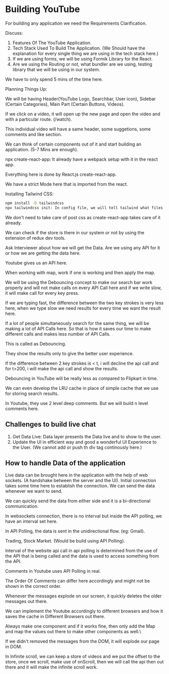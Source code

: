 # Building YouTube

For building any application we need the Requirements Clarification.

Discuss:
1. Features Of The YouTube Application.
2. Tech Stack Used To Build The Application. (We Should have the explanation for every single thing we are using in the tech stack here.)
3. If we are using forms, we will be using Formik Library for the React.
4. Are we using the Routing or not, what bundler are we using, testing library that we will be using in our system.

We have to only spend 5 mins of the time here.

Planning Things Up:

We will be having Header(YouTube Logo, Searchbar, User icon), Sidebar (Certain Categories), Main Part (Certain Buttons, Videos).

If we click on a video, it will open up the new page and open the video and with a particular route. (/watch).

This individual video will have a same header, some suggetions, some comments and like section.

We can think of certain components out of it and start building an application. (5-7 Mins are enough).

npx create-react-app: It already have a webpack setup with it in the react app.

Everything here is done by React.js create-react-app.

We have a strict Mode here that is imported from the react.

Installing Tailwind CSS:

```bash
npm install -D tailwindcss
npx tailwindcss init: In config file, we will tell tailwind what files need to be tracked inside here. It will include all the files

```

We don't need to take care of post css as create-react-app takes care of it already.

We can check if the store is there in our system or not by using the extension of redux dev tools.

Ask Interviewer about how we will get the Data. Are we using any API for it or how we are getting the data here.

Youtube gives us an API here.

When working with map, work if one is working and then apply the map.

We will be using the Debouncing concept to make our search bar work properly and will not make calls on every API Call here and if we write slow, it will make call for every key press.

If we are typing fast, the difference between the two key strokes is very less here, when we type slow we need results for every time we want the result here.

If a lot of people simultaneously search for the same thing, we will be making a lot of API Calls here. So that is how it saves our time to make different calls and makes less number of API Calls.

This is called as Debouncing.

They show the results only to give the better user experience.

If the difference between 2 key strokes is < t, i will decline the api call and for t>200, i will make the api call and show the results.

Debouncing in YouTube will be really less as compared to Flipkart in time.

We can even develop the LRU cache in place of simple cache that we use for storing search results.

In Youtube, they use 2 level deep comments. But we will build n level comments here.

## Challenges to build live chat

1. Get Data Live: Data layer presents the Data live and to show to the user.
2. Update the UI in efficient way and good a wonderful UI Experience to the User. (We cannot add or push th div tag continously here.)

## How to handle Data of the application

Live data can be brought here in the application with the help of web sockets. (A handshake between the server and the UI). Initial connection takes some time here to establish the connection. We can send the data whenever we want to send.

We can quickly send the data from either side and it is a bi-directional communication.

In websockets connection, there is no interval but inside the API polling, we have an interval set here.

In API Polling, the data is sent in the unidirectional flow. (eg: Gmail).

Trading, Stock Market. (Would be build using API Polling).

Interval of the website api call in api polling is determined from the use of the API that is being called and the data is used to access something from the API.

Comments in Youtube uses API Polling in real.

The Order Of Comments can differ here accordingly and might not be shown in the correct order.

Whenever the messages explode on our screen, it quickly deletes the older messages out there.

We can implement the Youtube accordingly to different browsers and how it saves the cache in Different Browsers out there.

Always make one component and if it works fine, then only add the Map and map the values out there to make other components as well.\

If we didn't removed the messages from the DOM, it will explode our page in DOM.

In Infinite scroll, we can keep a store of videos and we put the offset to the store, once we scroll, make use of onScroll, then we will call the api then out there and it will make the infinite scroll work.
